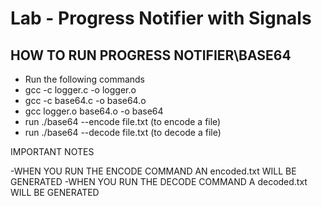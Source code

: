Lab - Progress Notifier with Signals
========================================

HOW TO RUN PROGRESS NOTIFIER\BASE64	
-----------------------------------

- Run the following commands 
- gcc -c logger.c -o logger.o
- gcc -c base64.c -o base64.o
- gcc logger.o base64.o -o base64
- run ./base64 --encode file.txt (to encode a file)
- run ./base64 --decode file.txt (to decode a file)

IMPORTANT NOTES

-WHEN YOU RUN THE ENCODE COMMAND AN encoded.txt WILL BE GENERATED
-WHEN YOU RUN THE DECODE COMMAND A decoded.txt WILL BE GENERATED
